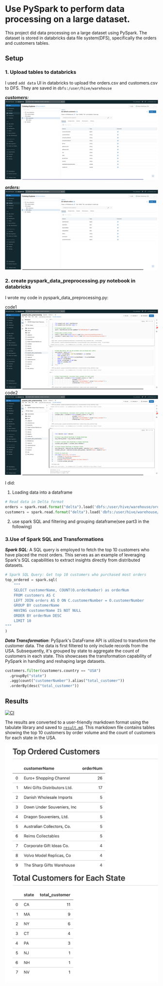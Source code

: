 
# Use PySpark to perform data processing on a large dataset.

This project did data processing on a large dataset using PySpark. The dataset is stored in databricks data file system(DFS), specifically the orders and customers tables.
## Setup


### 1. Upload tables to databricks

I used `add data` UI in databricks to upload the orders.csv and customers.csv to DFS. They are saved in `dbfs:/user/hive/warehouse`

***customers:***
![Alt text](image-1.png)

***orders:***
![Alt text](image-2.png)


### 2. create pyspark_data_preprocessing.py notebook in databricks

I wrote my code in pyspark_data_preprocessing.py:

code1
![Alt text](image-3.png)
code2
![Alt text](image-4.png)


I did:

1. Loading data into a dataframe

```python
# Read data in Delta format
orders = spark.read.format("delta").load('dbfs:/user/hive/warehouse/orders')
customers = spark.read.format("delta").load('dbfs:/user/hive/warehouse/customers')
```
2. use spark SQL and filtering and grouping dataframe(see part3 in the following)


### 3.Use of Spark SQL and Transformations

***Spark SQL***: A SQL query is employed to fetch the top 10 customers who have placed the most orders. This serves as an example of leveraging Spark's SQL capabilities to extract insights directly from distributed datasets.

```python
# Spark SQL Query: Get top 10 customers who purchased most orders
top_ordered = spark.sql(
    """
    SELECT customerName, COUNT(O.orderNumber) as orderNum
    FROM customers AS C
    LEFT JOIN orders AS O ON C.customerNumber = O.customerNumber
    GROUP BY customerName
    HAVING customerName IS NOT NULL
    ORDER BY orderNum DESC
    LIMIT 10
"""
)
```
***Data Transformation***: PySpark's DataFrame API is utilized to transform the customer data. The data is first filtered to only include records from the USA. Subsequently, it's grouped by state to aggregate the count of customers in each state. This showcases the transformation capability of PySpark in handling and reshaping large datasets.

```python
customers.filter(customers.country == "USA")
  .groupBy("state")
  .agg(count("customerNumber").alias("total_customer"))
  .orderBy(desc("total_customer"))

```

## Results

[![CI](https://github.com/nogibjj/IDS706-PySpark-Data-Preprocessing-XS110/actions/workflows/cicd.yml/badge.svg)](https://github.com/nogibjj/IDS706-PySpark-Data-Preprocessing-XS110/actions/workflows/cicd.yml)

The results are converted to a user-friendly markdown format using the tabulate library and saved to [`result.md`](https://github.com/nogibjj/IDS706-PySpark-Data-Preprocessing-XS110/blob/main/result.md). This markdown file contains tables showing the top 10 customers by order volume and the count of customers for each state in the USA.

![Alt text](image.png)